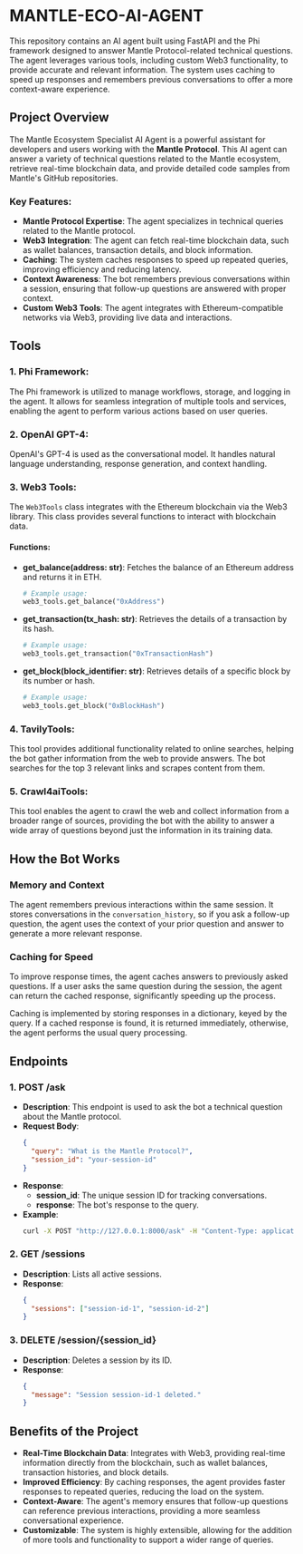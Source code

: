 ﻿# MANTLE-ECO-AI-AGENT

This repository contains an AI agent built using FastAPI and the Phi framework designed to answer Mantle Protocol-related technical questions. The agent leverages various tools, including custom Web3 functionality, to provide accurate and relevant information. The system uses caching to speed up responses and remembers previous conversations to offer a more context-aware experience.

## Project Overview

The Mantle Ecosystem Specialist AI Agent is a powerful assistant for developers and users working with the **Mantle Protocol**. This AI agent can answer a variety of technical questions related to the Mantle ecosystem, retrieve real-time blockchain data, and provide detailed code samples from Mantle's GitHub repositories.

### Key Features:
- **Mantle Protocol Expertise**: The agent specializes in technical queries related to the Mantle protocol.
- **Web3 Integration**: The agent can fetch real-time blockchain data, such as wallet balances, transaction details, and block information.
- **Caching**: The system caches responses to speed up repeated queries, improving efficiency and reducing latency.
- **Context Awareness**: The bot remembers previous conversations within a session, ensuring that follow-up questions are answered with proper context.
- **Custom Web3 Tools**: The agent integrates with Ethereum-compatible networks via Web3, providing live data and interactions.

## Tools

### 1. **Phi Framework**:
   The Phi framework is utilized to manage workflows, storage, and logging in the agent. It allows for seamless integration of multiple tools and services, enabling the agent to perform various actions based on user queries.

### 2. **OpenAI GPT-4**:
   OpenAI's GPT-4 is used as the conversational model. It handles natural language understanding, response generation, and context handling.

### 3. **Web3 Tools**:
   The `Web3Tools` class integrates with the Ethereum blockchain via the Web3 library. This class provides several functions to interact with blockchain data.

   #### Functions:
   - **get_balance(address: str)**: 
     Fetches the balance of an Ethereum address and returns it in ETH.
     ```python
     # Example usage:
     web3_tools.get_balance("0xAddress")
     ```

   - **get_transaction(tx_hash: str)**: 
     Retrieves the details of a transaction by its hash.
     ```python
     # Example usage:
     web3_tools.get_transaction("0xTransactionHash")
     ```

   - **get_block(block_identifier: str)**: 
     Retrieves details of a specific block by its number or hash.
     ```python
     # Example usage:
     web3_tools.get_block("0xBlockHash")
     ```

### 4. **TavilyTools**:
   This tool provides additional functionality related to online searches, helping the bot gather information from the web to provide answers. The bot searches for the top 3 relevant links and scrapes content from them.

### 5. **Crawl4aiTools**:
   This tool enables the agent to crawl the web and collect information from a broader range of sources, providing the bot with the ability to answer a wide array of questions beyond just the information in its training data.

## How the Bot Works

### Memory and Context
The agent remembers previous interactions within the same session. It stores conversations in the `conversation_history`, so if you ask a follow-up question, the agent uses the context of your prior question and answer to generate a more relevant response.

### Caching for Speed
To improve response times, the agent caches answers to previously asked questions. If a user asks the same question during the session, the agent can return the cached response, significantly speeding up the process.

Caching is implemented by storing responses in a dictionary, keyed by the query. If a cached response is found, it is returned immediately, otherwise, the agent performs the usual query processing.

## Endpoints

### 1. **POST /ask**
   - **Description**: This endpoint is used to ask the bot a technical question about the Mantle protocol.
   - **Request Body**: 
     ```json
     {
       "query": "What is the Mantle Protocol?",
       "session_id": "your-session-id"
     }
     ```
   - **Response**:
     - **session_id**: The unique session ID for tracking conversations.
     - **response**: The bot's response to the query.
   - **Example**:
     ```bash
     curl -X POST "http://127.0.0.1:8000/ask" -H "Content-Type: application/json" -d '{"query": "What is the Mantle Protocol?", "session_id": "12345"}'
     ```

### 2. **GET /sessions**
   - **Description**: Lists all active sessions.
   - **Response**:
     ```json
     {
       "sessions": ["session-id-1", "session-id-2"]
     }
     ```

### 3. **DELETE /session/{session_id}**
   - **Description**: Deletes a session by its ID.
   - **Response**:
     ```json
     {
       "message": "Session session-id-1 deleted."
     }
     ```

## Benefits of the Project

- **Real-Time Blockchain Data**: Integrates with Web3, providing real-time information directly from the blockchain, such as wallet balances, transaction histories, and block details.
- **Improved Efficiency**: By caching responses, the agent provides faster responses to repeated queries, reducing the load on the system.
- **Context-Aware**: The agent's memory ensures that follow-up questions can reference previous interactions, providing a more seamless conversational experience.
- **Customizable**: The system is highly extensible, allowing for the addition of more tools and functionality to support a wider range of queries.

